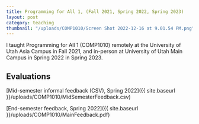 ```yaml
---
title: Programming for All 1, (Fall 2021, Spring 2022, Spring 2023)
layout: post
category: teaching
thumbnail: "/uploads/COMP1010/Screen Shot 2022-12-16 at 9.01.54 PM.png"
---
```

I taught Programming for All 1 (COMP1010) remotely at the University of Utah Asia Campus in Fall 2021, and in-person at University of Utah Main Campus in Spring 2022 in Spring 2023.

## Evaluations

[Mid-semester informal feedback (CSV), Spring 2022]({{ site.baseurl }}/uploads/COMP1010/MidSemesterFeedback.csv)

[End-semester feedback, Spring 2022]({{ site.baseurl }}/uploads/COMP1010/MainFeedback.pdf)

